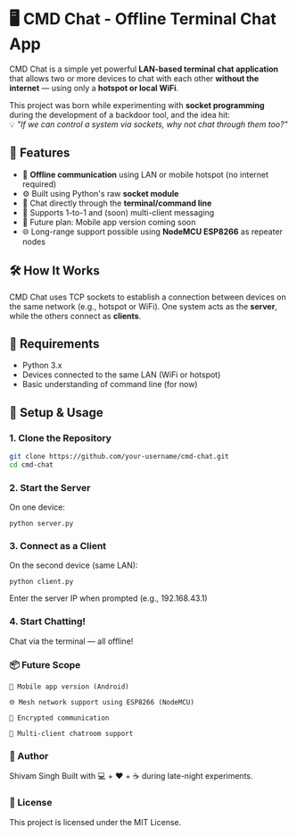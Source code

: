 # 🖥️ CMD Chat - Offline Terminal Chat App

CMD Chat is a simple yet powerful **LAN-based terminal chat application** that allows two or more devices to chat with each other **without the internet** — using only a **hotspot or local WiFi**.

This project was born while experimenting with **socket programming** during the development of a backdoor tool, and the idea hit:  
💡 *"If we can control a system via sockets, why not chat through them too?"*

## 🚀 Features

- 📶 **Offline communication** using LAN or mobile hotspot (no internet required)
- ⚙️ Built using Python's raw **socket module**
- 💬 Chat directly through the **terminal/command line**
- 🔗 Supports 1-to-1 and (soon) multi-client messaging
- 📱 Future plan: Mobile app version coming soon
- 🌐 Long-range support possible using **NodeMCU ESP8266** as repeater nodes

## 🛠️ How It Works

CMD Chat uses TCP sockets to establish a connection between devices on the same network (e.g., hotspot or WiFi). One system acts as the **server**, while the others connect as **clients**.

## 🧰 Requirements

- Python 3.x
- Devices connected to the same LAN (WiFi or hotspot)
- Basic understanding of command line (for now)

## 🔧 Setup & Usage

### 1. Clone the Repository
```bash
git clone https://github.com/your-username/cmd-chat.git
cd cmd-chat
```

### 2. Start the Server

On one device:
```
python server.py
```
### 3. Connect as a Client

On the second device (same LAN):
```
python client.py
```
Enter the server IP when prompted (e.g., 192.168.43.1)
### 4. Start Chatting!

Chat via the terminal — all offline!


### 📦 Future Scope

    📱 Mobile app version (Android)

    🌐 Mesh network support using ESP8266 (NodeMCU)

    🧠 Encrypted communication

    👥 Multi-client chatroom support

### 🙌 Author

Shivam Singh
Built with 💻 + ❤️ + ☕ during late-night experiments.
### 📄 License

This project is licensed under the MIT License.
